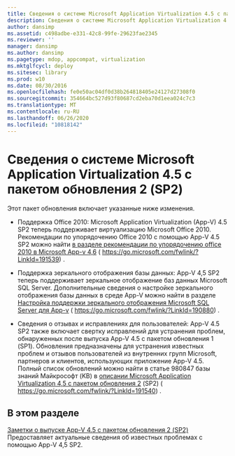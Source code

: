 ```yaml
---
title: Сведения о системе Microsoft Application Virtualization 4.5 с пакетом обновления 2 (SP2)
description: Сведения о системе Microsoft Application Virtualization 4.5 с пакетом обновления 2 (SP2)
author: dansimp
ms.assetid: c498adbe-e331-42c8-99fe-29623fae2345
ms.reviewer: ''
manager: dansimp
ms.author: dansimp
ms.pagetype: mdop, appcompat, virtualization
ms.mktglfcycl: deploy
ms.sitesec: library
ms.prod: w10
ms.date: 08/30/2016
ms.openlocfilehash: fe0e50ac04df0d38b264818405e24127d27308f0
ms.sourcegitcommit: 354664bc527d93f80687cd2eba70d1eea024c7c3
ms.translationtype: MT
ms.contentlocale: ru-RU
ms.lasthandoff: 06/26/2020
ms.locfileid: "10818142"
---
```

# Сведения о системе Microsoft Application Virtualization 4.5 с пакетом обновления 2 (SP2)


Этот пакет обновления включает указанные ниже изменения.

-   Поддержка Office 2010: Microsoft Application Virtualization (App-V) 4.5 SP2 теперь поддерживает виртуализацию Microsoft Office 2010. Рекомендации по упорядочению Office 2010 с помощью App-V 4.5 SP2 можно найти [в разделе рекомендации по упорядочению office 2010 в Microsoft App-v 4,6](https://go.microsoft.com/fwlink/?LinkId=191539) ( https://go.microsoft.com/fwlink/?LinkId=191539) .

-   Поддержка зеркального отображения базы данных: App-V 4,5 SP2 теперь поддерживает зеркальное отображение баз данных Microsoft SQL Server. Дополнительные сведения о настройке зеркального отображения базы данных в среде App-V можно найти в разделе [Настройка поддержки зеркального отображения Microsoft SQL Server для App-v](https://go.microsoft.com/fwlink/?LinkId=190880) ( https://go.microsoft.com/fwlink/?LinkId=190880) .

-   Сведения о отзывах и исправлениях для пользователей: App-V 4.5 SP2 также включает свертку исправлений для устранения проблем, обнаруженных после выпуска App-V 4.5 с пакетом обновления 1 (SP1). Обновления предназначены для устранения известных проблем и отзывов пользователей из внутренних групп Microsoft, партнеров и клиентов, использующих приложение App-V 4.5. Полный список обновлений можно найти в статье 980847 базы знаний Майкрософт (KB) в [описании Microsoft Application Virtualization 4,5 с пакетом обновления 2](https://go.microsoft.com/fwlink/?LinkId=191540) (SP2) ( https://go.microsoft.com/fwlink/?LinkId=191540) .

## В этом разделе


<a href="" id="app-v-4-5-sp2-release-notes"></a>[Заметки о выпуске App-V 4.5 с пакетом обновления 2 (SP2)](app-v-45-sp2-release-notes.md)  
Предоставляет актуальные сведения об известных проблемах с помощью App-V 4,5 SP2.

 

 





